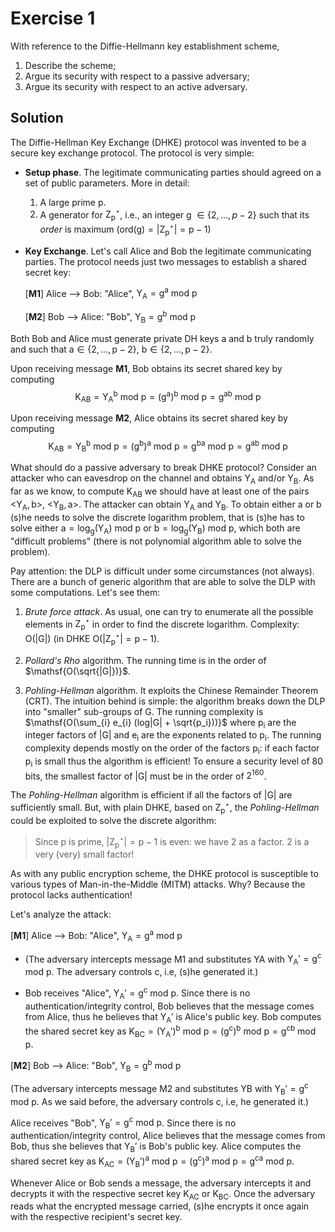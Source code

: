 # Exercise 1

With reference to the Diffie-Hellmann key establishment scheme,
1. Describe the scheme;
2. Argue its security with respect to a passive adversary;
3. Argue its security with respect to an active adversary.

## Solution

The Diffie-Hellman Key Exchange (DHKE) protocol was invented to be a secure key exchange protocol. The protocol is very simple:

- **Setup phase**. The legitimate communicating parties should agreed on a set of public parameters. More in detail:
    
    1. A large prime $\mathsf{p}$.
    2. A generator for $\mathsf{Z_{p}^{\star}}$, i.e., an integer $\mathsf{g} \text{ } \in \{2, ..., p-2\}$ such that its *order* is maximum ($\mathsf{ord(g) = |Z_{p}^{\star}| = p-1}$) 

- **Key Exchange**. Let's call Alice and Bob the legitimate communicating parties. The protocol needs just two messages to establish a shared secret key:
    
    [**M1**] Alice --> Bob: "Alice", $\mathsf{Y_{A} = g^a \text{ } mod \text{ } p}$
    
    [**M2**] Bob --> Alice: "Bob", $\mathsf{Y_{B} = g^b \text{ } mod \text{ } p}$

Both Bob and Alice must generate private DH keys $\mathsf{a}$ and $\mathsf{b}$ truly randomly and such that $\mathsf{a \in \{2, ..., p-2\}}$, $\mathsf{b \in \{2, ..., p-2\}}$.

Upon receiving message **M1**, Bob obtains its secret shared key by computing
$$\mathsf{K_{AB} = Y_{A}^b \text{ } mod \text{ } p = (g^a)^b \text{ } mod \text{ } p = g^{ab} \text{ } mod \text{ } p}$$

Upon receiving message **M2**, Alice obtains its secret shared key by computing $$\mathsf{K_{AB} = Y_{B}^b \text{ } mod \text{ } p = (g^b)^a \text{ } mod \text{ } p = g^{ba} \text{ } mod \text{ } p = g^{ab} \text{ } mod \text{ } p}$$

What should do a passive adversary to break DHKE protocol? Consider an attacker who can eavesdrop on the channel and obtains $\mathsf{Y_{A}}$ and/or $\mathsf{Y_{B}}$. As far as we know, to compute $\mathsf{K_{AB}}$ we should have at least one of the pairs <$\mathsf{Y_{A}, b}$>, <$\mathsf{Y_{B}, a}$>. The attacker can obtain $\mathsf{Y_{A}}$ and $\mathsf{Y_{B}}$. To obtain either $\mathsf{a}$ or $\mathsf{b}$ (s)he needs to solve the discrete logarithm problem, that is (s)he has to solve either $\mathsf{a = log_{g}(Y_{A}) \text{ } mod \text{ } p}$ or $\mathsf{b = log_{g}(Y_{B}) \text{ } mod \text{ } p}$, which both are "difficult problems" (there is not polynomial algorithm able to solve the problem).

Pay attention: the DLP is difficult under some circumstances (not always). There are a bunch of generic algorithm that are able to solve the DLP with some computations. Let's see them:

1. *Brute force attack*. As usual, one can try to enumerate all the possible elements in $\mathsf{Z_{p}^{\star}}$ in order to find the discrete logarithm. Complexity: $\mathsf{O(|G|)}$ (in DHKE $\mathsf{O(|Z_{p}^{\star}| = p-1}$).

2. *Pollard's Rho* algorithm. The running time is in the order of $\mathsf{O(\sqrt{|G|})}$.

3. *Pohling-Hellman* algorithm. It exploits the Chinese Remainder Theorem (CRT). The intuition behind is simple: the algorithm breaks down the DLP into "smaller" sub-groups of G. The running complexity is $\mathsf{O(\sum_{i} e_{i} (log|G| + \sqrt{p_i}))}$ where $\mathsf{p_{i}}$ are the integer factors of |G| and $\mathsf{e_{i}}$ are the exponents related to $\mathsf{p_{i}}$. The running complexity depends mostly on the order of the factors $\mathsf{p_{i}}$: if each factor $\mathsf{p_{i}}$ is small thus the algorithm is efficient! To ensure a security level of 80 bits, the smallest factor of |G| must be in the order of $\mathsf{2^{160}}$.

The *Pohling-Hellman* algorithm is efficient if all the factors of $\mathsf{|G|}$ are sufficiently small. But, with plain DHKE, based on $\mathsf{Z_{p}^{\star}}$, the *Pohling-Hellman* could be exploited to solve the discrete algorithm:

> Since $\mathsf{p}$ is prime, $\mathsf{|Z_{p}^{\star}| = p-1}$ is even: we have $\mathsf{2}$ as a factor. $\mathsf{2}$ is a very (very) small factor!

As with any public encryption scheme, the DHKE protocol is susceptible to various types of Man-in-the-Middle (MITM) attacks. Why? Because the protocol lacks authentication!

Let's analyze the attack:

[**M1**] Alice --> Bob: "Alice", $\mathsf{Y_{A} = g^a \text{ } mod \text{ } p}$
	
- (The adversary intercepts message M1 and substitutes YA with $\mathsf{Y_{A}' = g^c \text{ } mod \text{ } p}$. The adversary controls c, i.e, (s)he generated it.)
	 
- Bob receives "Alice", $\mathsf{Y_{A}' = g^c \text{ } mod \text{ } p}$. Since there is no authentication/integrity control, Bob believes that the message comes from Alice, thus he believes that $\mathsf{Y_{A}'}$ is Alice's public 	key. Bob computes the shared secret key as $\mathsf{K_{BC} = (Y_{A}')^b \text{ } mod \text{ } p = (g^c)^b \text{ } mod \text{ } p = g^{cb} \text{ } mod \text{ } p}$.
	
[**M2**] Bob --> Alice: "Bob", $\mathsf{Y_{B} = g^b \text{ } mod \text{ } p}$
	
(The adversary intercepts message M2 and substitutes YB with $\mathsf{Y_{B}' = g^c \text{ } mod \text{ } p}$. As we said before, the adversary controls c, i.e, he generated it.)
	 
Alice receives "Bob", $\mathsf{Y_{B}' = g^c \text{ } mod \text{ } p}$. Since there is no authentication/integrity control, Alice believes that the message comes from Bob, thus she believes that $\mathsf{Y_{B}'}$ is Bob's public key. Alice computes the shared secret key as $\mathsf{K_{AC} = (Y_{B}')^a \text{ } mod \text{ } p = (g^c)^a \text{ } mod \text{ } p = g^{ca} \text{ } mod \text{ } p}$.
						
Whenever Alice or Bob sends a message, the adversary intercepts it and decrypts it with the respective secret key $\mathsf{K_{AC}}$ or $\mathsf{K_{BC}}$. Once the adversary reads what the encrypted message carried, (s)he encrypts it once again with the respective recipient's secret key.


